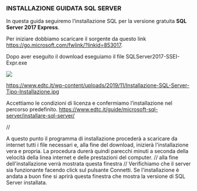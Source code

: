 ### INSTALLAZIONE GUIDATA SQL SERVER 
In questa guida seguiremo l’installazione SQL per la versione gratuita **SQL Server 2017 Express**.

Per iniziare dobbiamo scaricare il sorgente da questo link https://go.microsoft.com/fwlink/?linkid=853017.

Dopo aver eseguito il download eseguiamo il file SQLServer2017-SSEI-Expr.exe
 
 ![](./desktop/img1.jpg)
 
https://www.edtc.it/wp-content/uploads/2019/11/Installazione-SQL-Server-Tipo-Installazione.jpg


Accettiamo le condizioni di licenza e confermiamo l’installazione nel percorso predefinito.
 https://www.edtc.it/guide/microsoft-sql-server/installare-sql-server/

//

A questo punto il programma di installazione procederà a scaricare da internet tutti i file necessari e, alla fine del download, inizierà l'installazione vera e propria.
La procedura durerà quindi parecchi minuti a seconda della velocità della linea internet e delle prestazioni del computer.
//
alla fine dell'installazione verrà mostrata questa finestra
//
Verifichiamo che il server sia funzionante facendo click sul pulsante Connetti. Se l'installazione è andata a buon fine si aprirà questa finestra che mostra la versione di SQL Server installata.
